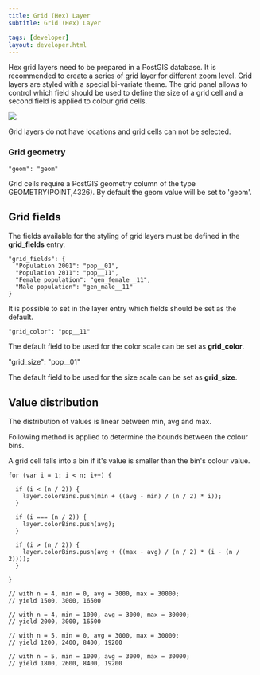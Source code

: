 ```yaml
---
title: Grid (Hex) Layer
subtitle: Grid (Hex) Layer

tags: [developer]
layout: developer.html
---
```


Hex grid layers need to be prepared in a PostGIS database. It is recommended to create a series of grid layer for different zoom level. Grid layers are styled with a special bi-variate theme. The grid panel allows to control which field should be used to define the size of a grid cell and a second field is applied to colour grid cells.

![](../../../assets/img/grid_hex_layer_1.png)

Grid layers do not have locations and grid cells can not be selected.

### **Grid geometry**

`"geom": "geom"`

Grid cells require a PostGIS geometry column of the type GEOMETRY\(POINT,4326\). By default the geom value will be set to 'geom'.

## **Grid fields**

The fields available for the styling of grid layers must be defined in the **grid\_fields** entry.

```text
"grid_fields": {
  "Population 2001": "pop__01",
  "Population 2011": "pop__11",
  "Female population": "gen_female__11",
  "Male population": "gen_male__11"
}
```

It is possible to set in the layer entry which fields should be set as the default.

`"grid_color": "pop__11"`

The default field to be used for the color scale can be set as **grid\_color**.

"grid\_size": "pop\_\_01"

The default field to be used for the size scale can be set as **grid\_size**.

## Value distribution

The distribution of values is linear between min, avg and max.

Following method is applied to determine the bounds between the colour bins.

A grid cell falls into a bin if it's value is smaller than the bin's colour value.

```text
for (var i = 1; i < n; i++) {

  if (i < (n / 2)) {
    layer.colorBins.push(min + ((avg - min) / (n / 2) * i));
  }

  if (i === (n / 2)) {
    layer.colorBins.push(avg);
  }

  if (i > (n / 2)) {
    layer.colorBins.push(avg + ((max - avg) / (n / 2) * (i - (n / 2))));
  }
      
}

// with n = 4, min = 0, avg = 3000, max = 30000;
// yield 1500, 3000, 16500

// with n = 4, min = 1000, avg = 3000, max = 30000;
// yield 2000, 3000, 16500

// with n = 5, min = 0, avg = 3000, max = 30000;
// yield 1200, 2400, 8400, 19200

// with n = 5, min = 1000, avg = 3000, max = 30000;
// yield 1800, 2600, 8400, 19200
```

